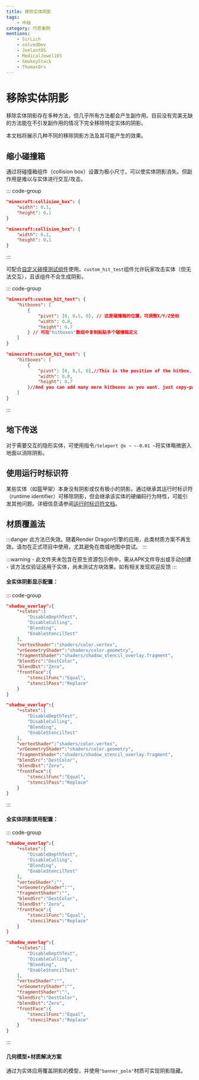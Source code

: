 ```yaml
---
title: 移除实体阴影
tags:
    - 中级
category: 巧思案例
mentions:
    - SirLich
    - solvedDev
    - Joelant05
    - MedicalJewel105
    - SmokeyStack
    - ThomasOrs
---
```


# 移除实体阴影

<!--@include: @/wiki/bedrock-wiki-mirror.md-->

移除实体阴影存在多种方法，但几乎所有方法都会产生副作用。目前没有完美无缺的方法能在不引发副作用的情况下完全移除特定实体的阴影。

本文档将展示几种不同的移除阴影方法及其可能产生的效果。

## 缩小碰撞箱

通过将碰撞箱组件（collision box）设置为极小尺寸，可以使实体阴影消失。但副作用是难以与实体进行交互/攻击。

::: code-group
```json [BP]
"minecraft:collision_box": {
    "width": 0.1,
    "height": 0.1
}
```

```json [原始CodeHeader的值]
"minecraft:collision_box": {
    "width": 0.1,
    "height": 0.1
}
```
:::

可配合[自定义碰撞测试组件](https://bedrock.dev/docs/stable/Entities#minecraft:custom_hit_test)使用。`custom_hit_test`组件允许玩家攻击实体（但无法交互），且该组件不会生成阴影。

::: code-group
```json [BP]
"minecraft:custom_hit_test": {
    "hitboxes": [
        {
            "pivot": [0, 0.5, 0], // 这是碰撞箱的位置，可调整X/Y/Z坐标
            "width": 0.8,
            "height": 0.7
        } // 可在"hitboxes"数组中复制粘贴多个碰撞箱定义
    ]
}
```

```json [原始CodeHeader的值]
"minecraft:custom_hit_test": {
    "hitboxes": [
        {
            "pivot": [0, 0.5, 0],//This is the position of the hitbox, you can change the X, Y and Z values.
            "width": 0.8,
            "height": 0.7
        }//And you can add many more hitboxes as you want, just copy-paste the hitbox inside the "hitboxes" array.
    ]
}
```
:::

## 地下传送

对于需要交互的隐形实体，可使用指令`/teleport @x ~ ~-0.01 ~`将实体略微嵌入地面以消除阴影。

## 使用运行时标识符

某些实体（如盔甲架）本身没有阴影或仅有极小的阴影。通过继承其运行时标识符（runtime identifier）可移除阴影，但会继承该实体的硬编码行为特性，可能引发其他问题。详细信息请参阅[运行时标识符文档](/wiki/entities/runtime-identifier)。

## 材质覆盖法

:::danger
此方法已失效。随着Render Dragon引擎的应用，此类材质方案不再生效。请勿在正式项目中使用，尤其避免在商城地图中尝试。
:::

:::warning
    - 此文件夹未包含在原生资源包示例中，需从APK文件导出或手动创建
    - 该方法仅验证适用于实体，尚未测试方块效果。如有相关发现欢迎反馈
:::

<Spoiler title="通过材质移除阴影">

#### 全实体阴影显示配置：

::: code-group
```json [RP/materials/shadows.material]
"shadow_overlay":{
    "+states":[
        "DisableDepthTest",
        "DisableCulling",
        "Blending",
        "EnableStencilTest"
    ],
    "vertexShader":"shaders/color.vertex",
    "vrGeometryShader":"shaders/color.geometry",
    "fragmentShader":"shaders/shadow_stencil_overlay.fragment",
    "blendSrc":"DestColor",
    "blendDst":"Zero",
    "frontFace":{
        "stencilFunc":"Equal",
        "stencilPass":"Replace"
    }
}
```

```json [原始CodeHeader的值]
"shadow_overlay":{
    "+states":[
        "DisableDepthTest",
        "DisableCulling",
        "Blending",
        "EnableStencilTest"
    ],
    "vertexShader":"shaders/color.vertex",
    "vrGeometryShader":"shaders/color.geometry",
    "fragmentShader":"shaders/shadow_stencil_overlay.fragment",
    "blendSrc":"DestColor",
    "blendDst":"Zero",
    "frontFace":{
        "stencilFunc":"Equal",
        "stencilPass":"Replace"
    }
}
```
:::

#### 全实体阴影禁用配置：

::: code-group
```json [RP/materials/shadows.material]
"shadow_overlay":{
    "+states":[
        "DisableDepthTest",
        "DisableCulling",
        "Blending",
        "EnableStencilTest"
    ],
    "vertexShader":"",
    "vrGeometryShader":"",
    "fragmentShader":"",
    "blendSrc":"DestColor",
    "blendDst":"Zero",
    "frontFace":{
        "stencilFunc":"Equal",
        "stencilPass":"Replace"
    }
}
```

```json [原始CodeHeader的值]
"shadow_overlay":{
    "+states":[
        "DisableDepthTest",
        "DisableCulling",
        "Blending",
        "EnableStencilTest"
    ],
    "vertexShader":"",
    "vrGeometryShader":"",
    "fragmentShader":"",
    "blendSrc":"DestColor",
    "blendDst":"Zero",
    "frontFace":{
        "stencilFunc":"Equal",
        "stencilPass":"Replace"
    }
}
```
:::

</Spoiler>

#### 几何模型+材质解决方案

通过为实体应用覆盖阴影的模型，并使用`"banner_pole"`材质可实现阴影隐藏。
